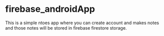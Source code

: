 # firebase_androidApp
This is a simple ntoes app where you can create account and makes notes and those notes will be stored in firebase firestore storage. 
